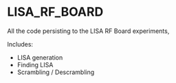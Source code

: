 # LISA_RF_BOARD

All the code persisting to the LISA RF Board experiments,

Includes:
- LISA generation
- Finding LISA
- Scrambling / Descrambling
